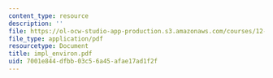 ```yaml
---
content_type: resource
description: ''
file: https://ol-ocw-studio-app-production.s3.amazonaws.com/courses/12-000-solving-complex-problems-fall-2003/7001e844dfbb03c56a45afae17ad1f2f_impl_environ.pdf
file_type: application/pdf
resourcetype: Document
title: impl_environ.pdf
uid: 7001e844-dfbb-03c5-6a45-afae17ad1f2f
---
```


